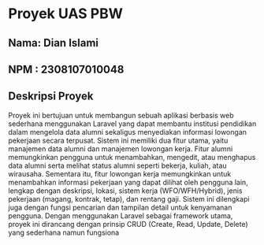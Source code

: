 # Proyek UAS PBW
## Nama: Dian Islami
## NPM : 2308107010048

## Deskripsi Proyek
Proyek ini bertujuan untuk membangun sebuah aplikasi berbasis web sederhana menggunakan Laravel yang dapat membantu institusi pendidikan dalam mengelola data alumni sekaligus menyediakan informasi lowongan pekerjaan secara terpusat. Sistem ini memiliki dua fitur utama, yaitu manajemen data alumni dan manajemen lowongan kerja. Fitur alumni memungkinkan pengguna untuk menambahkan, mengedit, atau menghapus data alumni serta melihat status alumni seperti bekerja, kuliah, atau wirausaha. Sementara itu, fitur lowongan kerja memungkinkan untuk menambahkan informasi pekerjaan yang dapat dilihat oleh pengguna lain, lengkap dengan deskripsi, lokasi, sistem kerja (WFO/WFH/Hybrid), jenis pekerjaan (magang, kontrak, tetap), dan rentang gaji. Sistem ini dilengkapi juga dengan fungsi pencarian dan tampilan detail untuk kenyamanan pengguna. Dengan menggunakan Laravel sebagai framework utama, proyek ini dirancang dengan prinsip CRUD (Create, Read, Update, Delete) yang sederhana namun fungsiona

